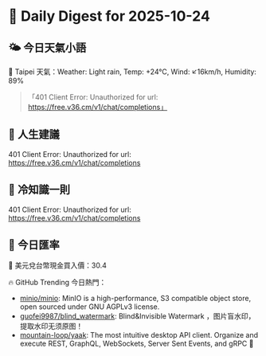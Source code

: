 # 🌅 Daily Digest for 2025-10-24

## 🌤️ 今日天氣小語
📍 Taipei 天氣：Weather: Light rain, Temp: +24°C, Wind: ↙16km/h, Humidity: 89%
> 「401 Client Error: Unauthorized for url: https://free.v36.cm/v1/chat/completions」

## 💬 人生建議
401 Client Error: Unauthorized for url: https://free.v36.cm/v1/chat/completions

## 🧠 冷知識一則
401 Client Error: Unauthorized for url: https://free.v36.cm/v1/chat/completions
## 💱 今日匯率
💱 美元兌台幣現金買入價：30.4

🔥 GitHub Trending 今日熱門：
- [minio/minio](https://github.com/minio/minio): MinIO is a high-performance, S3 compatible object store, open sourced under GNU AGPLv3 license.
- [guofei9987/blind_watermark](https://github.com/guofei9987/blind_watermark): Blind&Invisible Watermark ，图片盲水印，提取水印无须原图！
- [mountain-loop/yaak](https://github.com/mountain-loop/yaak): The most intuitive desktop API client. Organize and execute REST, GraphQL, WebSockets, Server Sent Events, and gRPC 🦬


